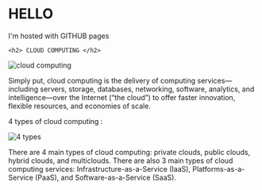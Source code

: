 <!DOCTYPE html>
<html>
  <body>
    <h1> HELLO </h1>
    <p> I'm hosted with GITHUB pages</p>
   <style>
p {
  background-image: url('https://static.vecteezy.com/system/resources/previews/006/430/153/non_2x/hi-tech-background-abstract-digital-circle-illustrator-concept-futuristic-background-and-blue-technology-free-vector.jpg');
}
</style> 
   
    <h2> CLOUD COMPUTING </h2>
 <img src="https://user-images.githubusercontent.com/96589133/180482720-05f5fd61-6b48-4f4f-b992-a8168c315e37.png" alt="cloud computing">

  <r> Simply put, cloud computing is the delivery of computing services—including servers, storage, databases, networking, software, analytics, and intelligence—over the Internet (“the cloud”) to offer faster innovation, flexible resources, and economies of scale.</r>
 
  <a> 4 types of cloud computing : </a>
    
  <img src="https://user-images.githubusercontent.com/96589133/180485299-3605ecb4-9ecd-4133-9ca3-f32b6ba3c404.png" alt="4 types">

<c>There are 4 main types of cloud computing: private clouds, public clouds, hybrid clouds, and multiclouds. There are also 3 main types of cloud computing services: Infrastructure-as-a-Service (IaaS), Platforms-as-a-Service (PaaS), and Software-as-a-Service (SaaS).</c>
  </body>
  </html>
